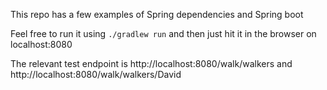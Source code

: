 This repo has a few examples of Spring dependencies and Spring boot

Feel free to run it using `./gradlew run` and then just hit it in the browser on localhost:8080

The relevant test endpoint is http://localhost:8080/walk/walkers and http://localhost:8080/walk/walkers/David
